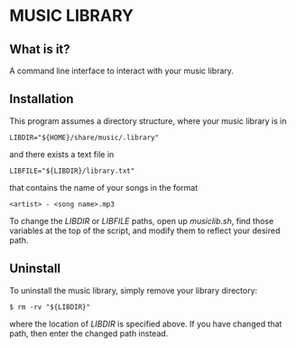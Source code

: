 # MUSIC LIBRARY

## What is it?

A command line interface to interact with your music library.

## Installation

This program assumes a directory structure, where your music library is in
```
LIBDIR="${HOME}/share/music/.library"
```
and there exists a text file in
```
LIBFILE="${LIBDIR}/library.txt"
```
that contains the name of your songs in the format
```
<artist> - <song name>.mp3
```

To change the *LIBDIR* or *LIBFILE* paths, open up *musiclib.sh*, find those
variables at the top of the script, and modify them to reflect your desired
path.

## Uninstall

To uninstall the music library, simply remove your library directory:
```
$ rm -rv "${LIBDIR}"
```
where the location of *LIBDIR* is specified above. If you have changed that
path, then enter the changed path instead.
